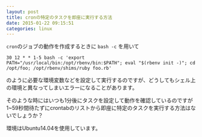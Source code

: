 ```yaml
---
layout: post
title: cronの特定のタスクを即座に実行する方法
date: 2015-01-22 09:15:51
categories: linux
---
```

<p><code>cron</code>のジョブの動作を作成するときに <code>bash -c</code> を用いて</p>

<pre><code>30 12 * * 1-5 bash -c 'export PATH="/usr/local/bin:/opt/rbenv/bin:$PATH"; eval "$(rbenv init -)"; cd /opt/foo; /opt/rbenv/shims/ruby foo.rb'
</code></pre>

<p>のように必要な環境変数などを設定して実行するのですが、どうしてもシェル上の環境と異なってしまいエラーになることがあります。</p>

<p>そのような時にはいつも1分後にタスクを設定して動作を確認しているのですが 1~59秒間待たずにcrontabのリストから即座に特定のタスクを実行する方法はないでしょうか？</p>

<p>環境はUbuntu14.04を使用しています。</p>

